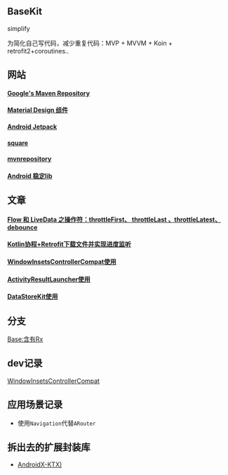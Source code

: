 ## BaseKit

simplify

为简化自己写代码，减少重复代码：MVP + MVVM + Koin + retrofit2+coroutines..

## 网站

#### [Google's Maven Repository ]( https://dl.google.com/dl/android/maven2/index.html)

#### [Material Design 组件](https://material.io/develop/android/)

#### [Android Jetpack](https://developer.android.google.cn/jetpack/)

#### [square](https://square.github.io/)

#### [mvnrepository](https://mvnrepository.com/)

#### [Android 稳定lib](https://developer.android.com/jetpack/androidx/versions/stable-channel)

## 文章
#### [Flow 和 LiveData 之操作符：throttleFirst、 throttleLast 、throttleLatest、debounce](https://blog.csdn.net/StjunF/article/details/120872772)
#### [Kotlin协程+Retrofit下载文件并实现进度监听](https://blog.csdn.net/StjunF/article/details/120909119)
#### [WindowInsetsControllerCompat使用](https://blog.csdn.net/StjunF/article/details/121840122)
#### [ActivityResultLauncher使用](https://github.com/SheTieJun/BaseKit/wiki/ActivityResultLauncher%E4%BD%BF%E7%94%A8)
#### [DataStoreKit使用](https://github.com/SheTieJun/BaseKit/wiki/DataStoreKit%E4%BD%BF%E7%94%A8%E8%AF%B4%E6%98%8E)

## 分支
[Base:含有Rx](https://github.com/SheTieJun/BaseKit/tree/base_rx)


## dev记录
[WindowInsetsControllerCompat](https://github.com/SheTieJun/BaseKit/wiki/WindowInsetsControllerCompat%E4%BD%BF%E7%94%A8)


## 应用场景记录
- 使用`Navigation`代替`ARouter`


## 拆出去的扩展封装库
- [AndroidX-KTX)](https://github.com/SheTieJun/AndroidX-KTX)